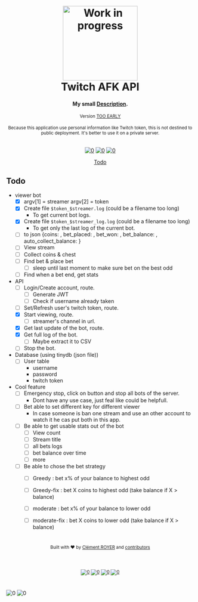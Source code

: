 <h1 align="center">

  <br>

  <img src="https://thumbs.gfycat.com/ThankfulFearlessHochstettersfrog-max-1mb.gif" alt="Work in progress" width="200">
  <br>
  Twitch AFK API
  <br>
</h1>

<h4 align="center">My small <a href="" target="_blank">Description</a>.</h4>

<div align="center"><sub> Version <a href="version">TOO EARLY</a></sub></div>
<br>
<div align="center"><sub>Because this application use personal information like Twitch token, this is not destined to public deployment. It's better to use it on a private server.</sub></div>

<br>

<div align="center">

[![0](https://img.shields.io/badge/Home-black.svg?style=flat&logo=Markdown&logoColor=white&labelColor=black&color=black)][Main-Readme] [![0](https://img.shields.io/badge/Online-Documentation-black.svg?style=flat&logo=Postman&logoColor=FF6C37&labelColor=black&color=black)][Postman-Doc] [![0](https://img.shields.io/badge/Changelog-black.svg?style=flat&logo=MarkDown&labelColor=black&color=black)][ChangeLog]

<!-- TOC -->
<p align="center">
  <a href="#todo">Todo</a>
  <!-- • <a href="#proof"></a> -->
</p>

<!-- omit in toc -->
## 

</div>


## Todo

- viewer bot
  - [x] argv[1] = streamer argv[2] = token
  - [x] Create file `$token_$streamer.log` (could be a filename too long)
    - To get current bot logs.
  - [x] Create file `$token_$streamer_log.log` (could be a filename too long)
    - To get only the last log of the current bot.
  - [ ] to json {coins: , bet_placed: , bet_won: , bet_balance: , auto_collect_balance: }
  - [ ] View stream
  - [ ] Collect coins & chest
  - [ ] Find bet & place bet
    - [ ] sleep until last moment to make sure bet on the best odd
  - [ ] Find when a bet end, get stats

- API
  - [ ] Login/Create account, route.
    - [ ] Generate JWT
    - [ ] Check if username already taken
  - [ ] Set/Refresh user's twitch token, route.
  - [x] Start viewing, route.
    - [ ] streamer's channel in url.
  - [x] Get last update of the bot, route.
  - [x] Get full log of the bot.
    - [ ] Maybe extract it to CSV
  - [ ] Stop the bot.

- Database (using tinydb (json file))
  - [ ] User table
    - username
    - password
    - twitch token

- Cool feature
  - [ ] Emergency stop, click on button and stop all bots of the server.
    - Dont have any use case, just feal like could be helpfull.
  - [ ] Bet able to set different key for different viewer
    - In case someone is ban one stream and use an other account to watch it he cas put both in this app.
  - [ ] Be able to get usable stats out of the bot
    - [ ] View count
    - [ ] Stream title
    - [ ] all bets logs
    - [ ] bet balance over time
    - [ ] more
  - [ ] Be able to chose the bet strategy
    - [ ] Greedy : bet x% of your balance to highest odd
    - [ ] Greedy-fix : bet X coins to highest odd (take balance if X > balance)
    - [ ] moderate : bet x% of your balance to lower odd
    - [ ] moderate-fix : bet X coins to lower odd (take balance if X > balance)


<!-- footer -->

<!-- omit in toc -->
#

<div align="center"> 
  <sub>Built with ❤︎ by
  <a href="https://www.linkedin.com/in/cl%C3%A9ment-royer/">Clément ROYER</a> and
  <a href="https://github.com/ClementRoyer/markdown-template/graphs/contributors">
    contributors
  </a>

<br><br>

[![0](https://img.shields.io/badge/Usage_Policy-black.svg?style=flat&logo=Markdown&logoColor=white&labelColor=black&color=black)][Policy] [![0](https://img.shields.io/badge/Usefull_link-black.svg?style=flat&logo=Postman&logoColor=FF6C37&labelColor=black&color=black)][Postman-Doc] [![0](https://img.shields.io/badge/ciemrnt-black.svg?style=flat&logo=Twitter&labelColor=black&color=black)][twitter] [![0](https://img.shields.io/badge/Clément_royer-black.svg?style=flat&logo=Linkedin&labelColor=black&color=black)][Linkedin] 
</div>

<!-- omit in toc -->
# 

![0](https://img.shields.io/badge/Author(s):-black.svg?style=flat&logoColor=white&labelColor=gray&color=gray) ![0](https://img.shields.io/badge/Clément_ROYER-black.svg?style=flat&logoColor=white&labelColor=black&color=black)


<!-- links -->
[Main-Readme]: .
[Policy]: ./LICENSE
[Postman-Doc]: .
[ChangeLog]: .
[Twitter]: https://www.twitter.com/ciemrnt
[Linkedin]: https://www.linkedin.com/in/cl%C3%A9ment-royer/